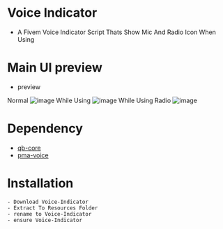 # Voice Indicator
- A Fivem Voice Indicator Script Thats Show Mic And Radio Icon When Using

# Main UI preview
- preview

Normal ![image](https://i.imgur.com/TQ7hZVt.png)
While Using ![image](https://i.imgur.com/WyE0joI.png)
While Using Radio ![image](https://i.imgur.com/MuVE5kF.png)

# Dependency
- [qb-core](https://github.com/qbcore-framework/qb-core)
- [pma-voice](https://github.com/AvarianKnight/pma-voice)
# Installation
```
- Download Voice-Indicator
- Extract To Resources Folder
- rename to Voice-Indicator
- ensure Voice-Indicator
```
